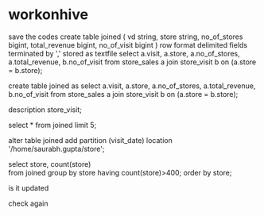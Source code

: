 # workonhive
save the codes
create table joined
(
vd string,
store string,
no_of_stores bigint,
total_revenue bigint,
no_of_visit bigint
)
row format delimited fields terminated by ','
stored as textfile
select a.visit, a.store, a.no_of_stores, a.total_revenue, b.no_of_visit
from store_sales a join store_visit b
on (a.store = b.store);

create table joined as
select a.visit, a.store, a.no_of_stores, a.total_revenue, b.no_of_visit
from store_sales a join store_visit b
on (a.store = b.store);

description store_visit;

select * 
from joined
limit 5;

alter table joined
add partition (visit_date)
location '/home/saurabh.gupta/store';

select store, count(store)  
from joined
group by store
having count(store)>400;
order by store;

is it updated 

check again